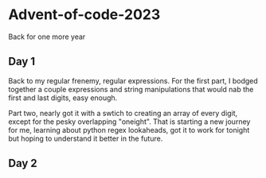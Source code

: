 # Advent-of-code-2023
Back for one more year

## Day 1
Back to my regular frenemy, regular expressions.
For the first part, I bodged together a couple expressions and string manipulations that would nab the first and last digits, easy enough.

Part two, nearly got it with a swtich to creating an array of every digit, except for the pesky overlapping "oneight". That is starting a new journey for me, learning about python regex lookaheads, got it to work for tonight but hoping to understand it better in the future.

## Day 2
